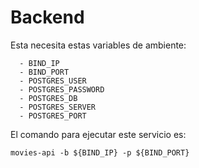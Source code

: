 # Backend

Esta necesita estas variables de ambiente:


      - BIND_IP
      - BIND_PORT
      - POSTGRES_USER
      - POSTGRES_PASSWORD
      - POSTGRES_DB
      - POSTGRES_SERVER
      - POSTGRES_PORT


El comando para ejecutar este servicio es:

```
movies-api -b ${BIND_IP} -p ${BIND_PORT}
```


